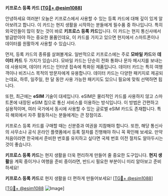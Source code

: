 **키프로스 등록 카드 [[TG💪+ @esim1088](https://t.me/s/esim1088)]**

안녕하세요 여러분! 오늘은 키프로스에서 사용할 수 있는 등록 카드에 대해 깊이 있게 알아보려고 합니다. 이 카드는 현지 생활을 시작하는 분들에게 필수품 중 하나입니다. 특히 외국인들이 많이 찾는 것이 바로 **키프로스 등록 카드**입니다. 이 카드는 현지 통신사에서 발급받아야 하는 중요한 물품인데요, 이 카드를 가지고 있으면 현지에서 스마트폰이나 데이터를 원활하게 사용할 수 있습니다.

먼저, 등록 카드의 종류를 살펴볼게요. 일반적으로 키프로스에는 주로 **모바일 카드**와 **데이터 카드** 두 가지가 있습니다. 모바일 카드는 단순히 전화 통화나 문자 메시지를 보내는 데 사용되며, 데이터 카드는 인터넷 접속에 특화된 제품입니다. 데이터 카드는 특히 여행객이나 비즈니스 목적의 방문자에게 유용합니다. 데이터 카드는 다양한 패키지로 제공되는데요, 하루, 일주일, 한 달 동안 사용 가능한 패키지도 있으니 필요에 맞춰 선택하면 됩니다.

또한, 최근에는 **eSIM** 기술이 대세입니다. eSIM은 물리적인 카드를 사용하지 않고 스마트폰에 내장된 eSIM 칩으로 통신 서비스를 이용하는 방식입니다. 이 방법은 간편하고 실용적이며, 여러 국가에서 동시에 사용할 수 있는 글로벌 eSIM 카드도 존재합니다. 특히 해외에서 자주 활동하시는 분들에게는 큰 장점이죠.

키프로스 등록 카드를 구매할 때는 신분증과 여권을 지참해야 합니다. 또한, 해당 통신사의 사무소나 공식 온라인 플랫폼에서 등록 절차를 진행해야 하니 꼭 확인해 보세요. 만약 처음이라면 한국에서 준비한 번호를 유지하고 싶다면 국제 번호 이전 절차도 알아두시는 것이 좋습니다.

**키프로스 등록 카드**는 현지 생활을 더욱 편리하게 만들어 줄 중요한 도구입니다. **현지 생활**을 계획 중이거나 여행을 준비 중이라면, 반드시 필요한 부분이니 미리 알아보고 준비하세요!

**키프로스 등록 카드**로 현지 생활을 더 편하게 만들어보세요! [[TG💪+ @esim1088](https://t.me/s/esim1088)]

[[TG💪+ @esim1088](https://t.me/s/esim1088) ![Image](https://i.postimg.cc/Y0z9fWf4/image.png)]